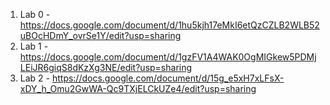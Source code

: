 1. Lab 0 - https://docs.google.com/document/d/1hu5kjh17eMkI6etQzCZLB2WLB52uBOcHDmY_ovrSe1Y/edit?usp=sharing
2. Lab 1 - https://docs.google.com/document/d/1gzFV1A4WAK0OgMIGkew5PDMjLEiJR6giqS8dKzXg3NE/edit?usp=sharing
3. Lab 2 - https://docs.google.com/document/d/15g_e5xH7xLFsX-xDY_h_Omu2GwWA-Qc9TXjELCkUZe4/edit?usp=sharing